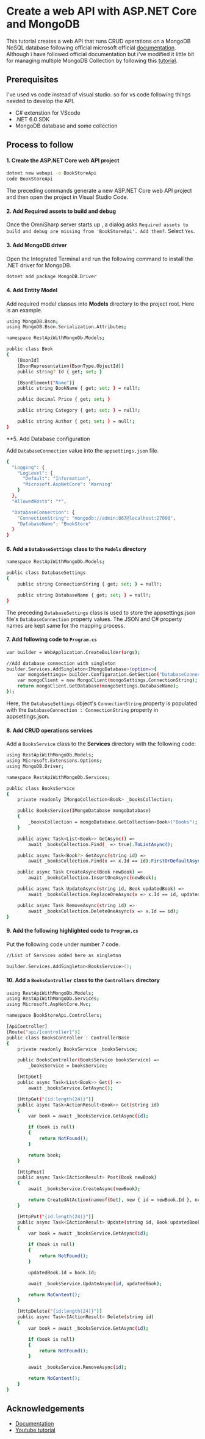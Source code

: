 
# Create a web API with ASP.NET Core and MongoDB

This tutorial creates a web API that runs CRUD operations on a MongoDB NoSQL database following official microsoft official
[documentation](https://learn.microsoft.com/en-us/aspnet/core/tutorials/first-mongo-app?view=aspnetcore-6.0&tabs=visual-studio-code).
Although i have followed official documentation but i've modified it little bit for managing multiple MongoDB Collection by following this 
[tutorial](https://youtu.be/gz5ls6aMhZQ).


## Prerequisites
I've used vs code instead of visual studio. so for vs code following things needed to develop the API.

- C# extenstion for VScode
- .NET 6.0 SDK
- MongoDB database and some collection


## Process to follow

#### 1. Create the ASP.NET Core web API project
```bash
dotnet new webapi -o BookStoreApi
code BookStoreApi
```
The preceding commands generate a new ASP.NET Core web API project and then open the project in Visual Studio Code.

#### 2. Add Required assets to build and debug

Once the OmniSharp server starts up , a dialog asks `Required assets to build and debug are missing from 'BookStoreApi'. Add them?`. Select `Yes`.

#### 3. Add MongoDB driver 

Open the Integrated Terminal and run the following command to install the .NET driver for MongoDB.
```bash
dotnet add package MongoDB.Driver
```

#### 4. Add Entity Model

Add  required model classes into **Models** directory to the project root. Here is an example.
```bash
using MongoDB.Bson;
using MongoDB.Bson.Serialization.Attributes;

namespace RestApiWithMongoDb.Models;

public class Book
{
    [BsonId]
    [BsonRepresentation(BsonType.ObjectId)]
    public string? Id { get; set; }

    [BsonElement("Name")]
    public string BookName { get; set; } = null!;

    public decimal Price { get; set; }

    public string Category { get; set; } = null!;

    public string Author { get; set; } = null!;
}
```
**5. Add Database configuration

Add `DatabaseConnection` value into the `appsettings.json` file.

```bash
{
  "Logging": {
    "LogLevel": {
      "Default": "Information",
      "Microsoft.AspNetCore": "Warning"
    }
  },
  "AllowedHosts": "*",

  "DatabaseConnection": {
    "ConnectionString": "mongodb://admin:867@localhost:27000",
    "DatabaseName": "BookStore"
  }
}
```
#### 6. Add a `DatabaseSettings` class to the `Models` directory

```bash
namespace RestApiWithMongoDb.Models;

public class DatabaseSettings
{
    public string ConnectionString { get; set; } = null!;

    public string DatabaseName { get; set; } = null!;
}
```
The preceding `DatabaseSettings` class is used to store the appsettings.json file's `DatabaseConnection` property values. The JSON and C# property names are kept same for the mapping process.

#### 7. Add following code to `Program.cs`

```bash
var builder = WebApplication.CreateBuilder(args);

//Add database connection with singleton
builder.Services.AddSingleton<IMongoDatabase>(option=>{
    var mongoSettings= builder.Configuration.GetSection("DatabaseConnection").Get<DatabaseSettings>();
    var mongoClient = new MongoClient(mongoSettings.ConnectionString);
    return mongoClient.GetDatabase(mongoSettings.DatabaseName);
});
```
Here, the `DatabaseSettings` object's `ConnectionString` property is populated with the `DatabaseConnection : ConnectionString` property in appsettings.json.

#### 8. Add CRUD operations services

Add a `BooksService` class to the **Services** directory with the following code:

```bash
using RestApiWithMongoDb.Models;
using Microsoft.Extensions.Options;
using MongoDB.Driver;

namespace RestApiWithMongoDb.Services;

public class BooksService
{
    private readonly IMongoCollection<Book> _booksCollection;

    public BooksService(IMongoDatabase mongoDatabase)
    {
        _booksCollection = mongoDatabase.GetCollection<Book>("Books"); //put collection name inside "Books"
    }

    public async Task<List<Book>> GetAsync() =>
        await _booksCollection.Find(_ => true).ToListAsync();

    public async Task<Book?> GetAsync(string id) =>
        await _booksCollection.Find(x => x.Id == id).FirstOrDefaultAsync();

    public async Task CreateAsync(Book newBook) =>
        await _booksCollection.InsertOneAsync(newBook);

    public async Task UpdateAsync(string id, Book updatedBook) =>
        await _booksCollection.ReplaceOneAsync(x => x.Id == id, updatedBook);

    public async Task RemoveAsync(string id) =>
        await _booksCollection.DeleteOneAsync(x => x.Id == id);
}
```

#### 9. Add the following highlighted code to `Program.cs`

Put the following code under number 7 code.
```bash
//List of Services added here as singleton

builder.Services.AddSingleton<BooksService>();
```

#### 10. Add a `BooksController` class to the `Controllers` directory
```bash
using RestApiWithMongoDb.Models;
using RestApiWithMongoDb.Services;
using Microsoft.AspNetCore.Mvc;

namespace BookStoreApi.Controllers;

[ApiController]
[Route("api/[controller]")]
public class BooksController : ControllerBase
{
    private readonly BooksService _booksService;

    public BooksController(BooksService booksService) =>
        _booksService = booksService;

    [HttpGet]
    public async Task<List<Book>> Get() =>
        await _booksService.GetAsync();

    [HttpGet("{id:length(24)}")]
    public async Task<ActionResult<Book>> Get(string id)
    {
        var book = await _booksService.GetAsync(id);

        if (book is null)
        {
            return NotFound();
        }

        return book;
    }

    [HttpPost]
    public async Task<IActionResult> Post(Book newBook)
    {
        await _booksService.CreateAsync(newBook);

        return CreatedAtAction(nameof(Get), new { id = newBook.Id }, newBook);
    }

    [HttpPut("{id:length(24)}")]
    public async Task<IActionResult> Update(string id, Book updatedBook)
    {
        var book = await _booksService.GetAsync(id);

        if (book is null)
        {
            return NotFound();
        }

        updatedBook.Id = book.Id;

        await _booksService.UpdateAsync(id, updatedBook);

        return NoContent();
    }

    [HttpDelete("{id:length(24)}")]
    public async Task<IActionResult> Delete(string id)
    {
        var book = await _booksService.GetAsync(id);

        if (book is null)
        {
            return NotFound();
        }

        await _booksService.RemoveAsync(id);

        return NoContent();
    }
}
```


## Acknowledgements

 - [Documentation](https://learn.microsoft.com/en-us/aspnet/core/tutorials/first-mongo-app?view=aspnetcore-6.0&tabs=visual-studio-code)
 - [Youtube tutorial](https://youtu.be/gz5ls6aMhZQ)

